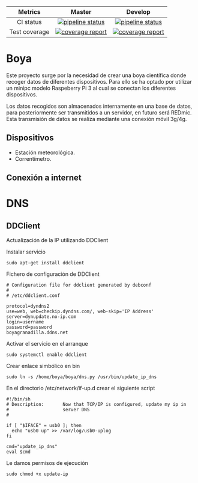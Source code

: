 

|    Metrics    |                                                                                     Master                                                                                     |                                                                                  Develop                                                                                 |
|:-------------:|:------------------------------------------------------------------------------------------------------------------------------------------------------------------------------:|:------------------------------------------------------------------------------------------------------------------------------------------------------------------------:|
| CI status     | [![pipeline status](https://gitlab.com/redmic-project/device/oag-buoy/buoy-client/badges/master/pipeline.svg)](https://gitlab.com/redmic-project/device/oag-buoy/buoy-client/commits/master) | [![pipeline status](https://gitlab.com/redmic-project/device/oag-buoy/buoy-client/badges/master/pipeline.svg)](https://gitlab.com/redmic-project/device/oag-buoy/buoy-client/commits/dev)  |
| Test coverage | [![coverage report](https://gitlab.com/redmic-project/device/oag-buoy/buoy-client/badges/master/coverage.svg)](https://gitlab.com/redmic-project/device/oag-buoy/buoy-client/commits/master) | [![coverage report](https://gitlab.com/redmic-project/device/oag-buoy/buoy-client/badges/master/coverage.svg)](https://gitlab.com/redmic-project/device/oag-buoy/buoy-client/commits/dev) |


# Boya
Este proyecto surge por la necesidad de crear una boya científica donde recoger
datos de diferentes dispositivos. Para ello se ha optado por utilizar un minipc
modelo Raspeberry Pi 3 al cual se conectan los diferentes dispositivos.

Los datos recogidos son almacenados internamente en una base de datos, para 
posteriormente ser transmitidos a un servidor, en futuro será REDmic. Esta 
transmisión de datos se realiza mediante una conexión móvil 3g/4g.

## Dispositivos
* Estación meteorológica.
* Correntímetro.

## Conexión a internet




# DNS

## DDClient
Actualización de la IP utilizando DDClient

Instalar servicio
```
sudo apt-get install ddclient
```

Fichero de configuración de DDClient
```
# Configuration file for ddclient generated by debconf
#
# /etc/ddclient.conf

protocol=dyndns2
use=web, web=checkip.dyndns.com/, web-skip='IP Address'
server=dynupdate.no-ip.com
login=username
password=password
boyagranadilla.ddns.net

```
Activar el servicio en el arranque
```
sudo systemctl enable ddclient
```


Crear enlace simbólico en bin
```
sudo ln -s /home/boya/boya/dns.py /usr/bin/update_ip_dns
```

En el directorio /etc/network/if-up.d crear el siguiente script

```
#!/bin/sh
# Description:       Now that TCP/IP is configured, update my ip in
#                    server DNS
#

if [ "$IFACE" = usb0 ]; then
  echo "usb0 up" >> /var/log/usb0-uplog
fi

cmd="update_ip_dns"
eval $cmd
```

Le damos permisos de ejecución
```
sudo chmod +x update-ip
```
